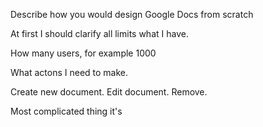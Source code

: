 Describe how you would design Google Docs from scratch

At first I should clarify all limits what I have. 

How many users, for example 1000 

What actons I need to make. 

Create new document.
Edit document.
Remove. 

Most complicated thing it's 
